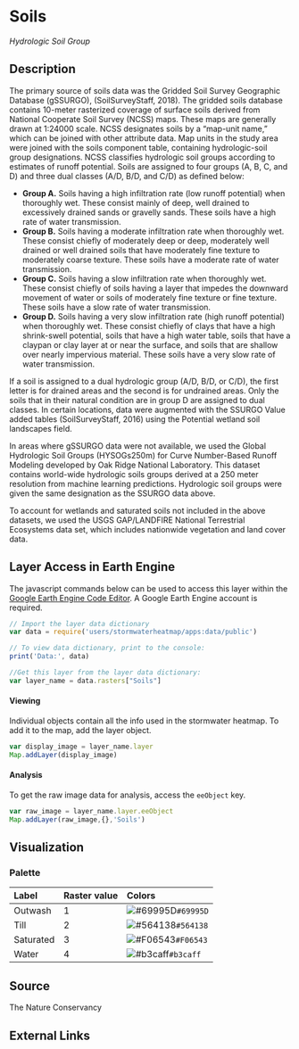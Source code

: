 Soils
================

*Hydrologic Soil Group*

## Description

The primary source of soils data was the Gridded Soil Survey Geographic
Database (gSSURGO), (SoilSurveyStaff, 2018). The gridded soils database
contains 10-meter rasterized coverage of surface soils derived from
National Cooperate Soil Survey (NCSS) maps. These maps are generally
drawn at 1:24000 scale. NCSS designates soils by a “map-unit name,”
which can be joined with other attribute data. Map units in the study
area were joined with the soils component table, containing
hydrologic-soil group designations. NCSS classifies hydrologic soil
groups according to estimates of runoff potential. Soils are assigned to
four groups (A, B, C, and D) and three dual classes (A/D, B/D, and C/D)
as defined below:

-   **Group A.** Soils having a high infiltration rate (low runoff
    potential) when thoroughly wet. These consist mainly of deep, well
    drained to excessively drained sands or gravelly sands. These soils
    have a high rate of water transmission.
-   **Group B.** Soils having a moderate infiltration rate when
    thoroughly wet. These consist chiefly of moderately deep or deep,
    moderately well drained or well drained soils that have moderately
    fine texture to moderately coarse texture. These soils have a
    moderate rate of water transmission.
-   **Group C.** Soils having a slow infiltration rate when thoroughly
    wet. These consist chiefly of soils having a layer that impedes the
    downward movement of water or soils of moderately fine texture or
    fine texture. These soils have a slow rate of water transmission.
-   **Group D.** Soils having a very slow infiltration rate (high runoff
    potential) when thoroughly wet. These consist chiefly of clays that
    have a high shrink-swell potential, soils that have a high water
    table, soils that have a claypan or clay layer at or near the
    surface, and soils that are shallow over nearly impervious material.
    These soils have a very slow rate of water transmission.

If a soil is assigned to a dual hydrologic group (A/D, B/D, or C/D), the
first letter is for drained areas and the second is for undrained areas.
Only the soils that in their natural condition are in group D are
assigned to dual classes. In certain locations, data were augmented with
the SSURGO Value added tables (SoilSurveyStaff, 2016) using the
Potential wetland soil landscapes field.

In areas where gSSURGO data were not available, we used the Global
Hydrologic Soil Groups (HYSOGs250m) for Curve Number-Based Runoff
Modeling developed by Oak Ridge National Laboratory. This dataset
contains world-wide hydrologic soils groups derived at a 250 meter
resolution from machine learning predictions. Hydrologic soil groups
were given the same designation as the SSURGO data above.

To account for wetlands and saturated soils not included in the above
datasets, we used the USGS GAP/LANDFIRE National Terrestrial Ecosystems
data set, which includes nationwide vegetation and land cover data.

## Layer Access in Earth Engine

The javascript commands below can be used to access this layer within
the [Google Earth Engine Code
Editor](https://developers.google.com/earth-engine/guides/playground). A
Google Earth Engine account is required.

``` javascript
// Import the layer data dictionary
var data = require('users/stormwaterheatmap/apps:data/public')

// To view data dictionary, print to the console:
print('Data:', data)

//Get this layer from the layer data dictionary: 
var layer_name = data.rasters["Soils"]
```

#### Viewing

Individual objects contain all the info used in the stormwater heatmap.
To add it to the map, add the layer object.

``` javascript
var display_image = layer_name.layer
Map.addLayer(display_image)
```

#### Analysis

To get the raw image data for analysis, access the `eeObject` key.

``` javascript
var raw_image = layer_name.layer.eeObject
Map.addLayer(raw_image,{},'Soils')
```

## Visualization

### Palette

| Label     | Raster value | Colors                                                                    |
|:----------|:-------------|:--------------------------------------------------------------------------|
| Outwash   | 1            | ![\#69995D](https://via.placeholder.com/15/69995D/000000?text=+)`#69995D` |
| Till      | 2            | ![\#564138](https://via.placeholder.com/15/564138/000000?text=+)`#564138` |
| Saturated | 3            | ![\#F06543](https://via.placeholder.com/15/F06543/000000?text=+)`#F06543` |
| Water     | 4            | ![\#b3caff](https://via.placeholder.com/15/b3caff/000000?text=+)`#b3caff` |

## Source

The Nature Conservancy

## External Links

